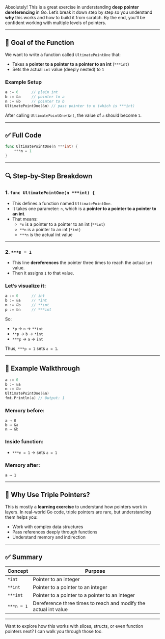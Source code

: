 Absolutely! This is a great exercise in understanding **deep pointer dereferencing** in Go. Let’s break it down step by step so you understand **why** this works and how to build it from scratch. By the end, you’ll be confident working with multiple levels of pointers.

---

## 🧠 Goal of the Function

We want to write a function called `UltimatePointOne` that:

- Takes a **pointer to a pointer to a pointer to an int** (`***int`)
- Sets the actual `int` value (deeply nested) to `1`

### Example Setup

```go
a := 0      // plain int
b := &a     // pointer to a
n := &b     // pointer to b
UltimatePointOne(&n) // pass pointer to n (which is ***int)
```

After calling `UltimatePointOne(&n)`, the value of `a` should become `1`.

---

## ✅ Full Code

```go
func UltimatePointOne(n ***int) {
	***n = 1
}
```

---

## 🔍 Step-by-Step Breakdown

### 1. `func UltimatePointOne(n ***int) {`

- This defines a function named `UltimatePointOne`.
- It takes one parameter: `n`, which is a **pointer to a pointer to a pointer to an int**.
- That means:
  - `*n` is a pointer to a pointer to an int (`**int`)
  - `**n` is a pointer to an int (`*int`)
  - `***n` is the actual int value

---

### 2. `***n = 1`

- This line **dereferences** the pointer three times to reach the actual `int` value.
- Then it assigns `1` to that value.

### Let’s visualize it:

```go
a := 0      // int
b := &a     // *int
n := &b     // **int
p := &n     // ***int
```

So:
- `*p` → `n` → `**int`
- `**p` → `b` → `*int`
- `***p` → `a` → `int`

Thus, `***p = 1` sets `a = 1`.

---

## 🧪 Example Walkthrough

```go
a := 0
b := &a
n := &b
UltimatePointOne(&n)
fmt.Println(a) // Output: 1
```

### Memory before:
```
a → 0
b → &a
n → &b
```

### Inside function:
- `***n = 1` → sets `a = 1`

### Memory after:
```
a → 1
```

---

## 🧠 Why Use Triple Pointers?

This is mostly a **learning exercise** to understand how pointers work in layers. In real-world Go code, triple pointers are rare, but understanding them helps you:

- Work with complex data structures
- Pass references deeply through functions
- Understand memory and indirection

---

## ✅ Summary

| Concept | Purpose |
|--------|---------|
| `*int` | Pointer to an integer |
| `**int` | Pointer to a pointer to an integer |
| `***int` | Pointer to a pointer to a pointer to an integer |
| `***n = 1` | Dereference three times to reach and modify the actual int value |

---

Want to explore how this works with slices, structs, or even function pointers next? I can walk you through those too.
